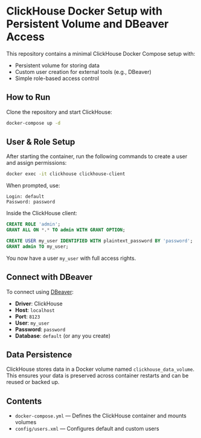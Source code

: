 # ClickHouse Docker Setup with Persistent Volume and DBeaver Access

This repository contains a minimal ClickHouse Docker Compose setup with:

- Persistent volume for storing data
- Custom user creation for external tools (e.g., DBeaver)
- Simple role-based access control

## How to Run

Clone the repository and start ClickHouse:

```bash
docker-compose up -d
````

## User & Role Setup

After starting the container, run the following commands to create a user and assign permissions:

```bash
docker exec -it clickhouse clickhouse-client
```

When prompted, use:

```
Login: default
Password: password
```

Inside the ClickHouse client:

```sql
CREATE ROLE 'admin';
GRANT ALL ON *.* TO admin WITH GRANT OPTION;

CREATE USER my_user IDENTIFIED WITH plaintext_password BY 'password';
GRANT admin TO my_user;
```

You now have a user `my_user` with full access rights.

## Connect with DBeaver

To connect using [DBeaver](https://dbeaver.io/):

* **Driver**: ClickHouse
* **Host**: `localhost`
* **Port**: `8123`
* **User**: `my_user`
* **Password**: `password`
* **Database**: `default` (or any you create)

## Data Persistence

ClickHouse stores data in a Docker volume named `clickhouse_data_volume`. This ensures your data is preserved across container restarts and can be reused or backed up.

## Contents

* `docker-compose.yml` — Defines the ClickHouse container and mounts volumes
* `config/users.xml` — Configures default and custom users